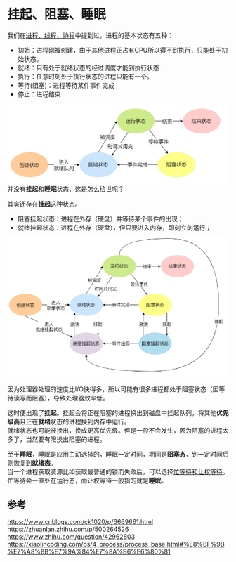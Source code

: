 # 挂起、阻塞、睡眠
我们在[进程、线程、协程](%E8%BF%9B%E7%A8%8B%E3%80%81%E7%BA%BF%E7%A8%8B%E3%80%81%E5%8D%8F%E7%A8%8B.md)中提到过，进程的基本状态有五种：
* 初始：进程刚被创建，由于其他进程正占有CPU所以得不到执行，只能处于初始状态。
* 就绪：只有处于就绪状态的经过调度才能到执行状态
* 执行：任意时刻处于执行状态的进程只能有一个。
* 等待(阻塞)：进程等待某件事件完成
* 停止：进程结束

![](image/进程五状态.png)
并没有**挂起**和**睡眠**状态，这是怎么绘世呢？

其实还存在**挂起**这种状态。
* 阻塞挂起状态：进程在外存（硬盘）并等待某个事件的出现；
* 就绪挂起状态：进程在外存（硬盘），但只要进入内存，即刻立刻运行；

![](image/进程七状态.png)

因为处理器处理的速度比I/O快得多，所以可能有很多进程都处于阻塞状态（因等待读写而阻塞），导致处理器效率低。

这时便出现了**挂起**。挂起会将正在阻塞的进程换出到磁盘中挂起队列，将其他**优先级高**且正在**就绪**状态的进程换到内存中运行。  
就绪状态也可能被换出，换成更高优先级。但是一般不会发生，因为阻塞的进程太多了，当然要有限换出阻塞的进程。

至于**睡眠**，睡眠是应用主动选择的，睡眠一定时间，期间是**阻塞态**，到一定时间后则恢复到**就绪态**。  
当一个进程获取资源比如获取最普通的锁而失败后，可以选择[忙等待和让权等待]()。忙等待会一直处在运行态，而让权等待一般指的就是**睡眠**。
## 参考
https://www.cnblogs.com/ck1020/p/6669661.html  
https://zhuanlan.zhihu.com/p/500264526  
https://www.zhihu.com/question/42962803  
https://xiaolincoding.com/os/4_process/process_base.html#%E8%BF%9B%E7%A8%8B%E7%9A%84%E7%8A%B6%E6%80%81